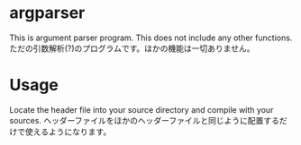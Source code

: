 # argparser
This is argument parser program. This does not include any other functions.
ただの引数解析(?)のプログラムです。ほかの機能は一切ありません。
# Usage
Locate the header file into your source directory and compile with your sources.
ヘッダーファイルをほかのヘッダーファイルと同じように配置するだけで使えるようになります。
